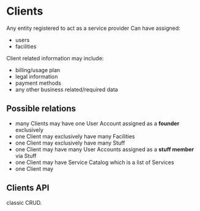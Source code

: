 # Clients
Any entity registered to act as a service provider
Can have assigned:
* users
* facilities

Client related information may include:
* billing/usage plan
* legal information
* payment methods
* any other business related/required data

## Possible relations

* many Clients may have one User Account assigned as a **founder** exclusively
* one Client may exclusively have many Facilities 
* one Client may exclusively have many Stuff 
* one Client may have many User Accounts assigned as a **stuff member** via Stuff
* one Client may have Service Catalog which is a list of Services
* one Client may 

## Clients API
classic CRUD.

 